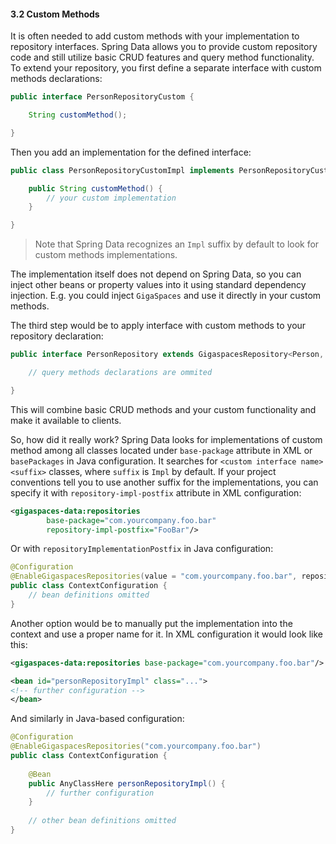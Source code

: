 #### <a name="custom"/>3.2 Custom Methods

It is often needed to add custom methods with your implementation to repository interfaces. Spring Data allows you to provide custom repository code and still utilize basic CRUD features and query method functionality. To extend your repository, you first define a separate interface with custom methods declarations:
```java
public interface PersonRepositoryCustom {

    String customMethod();

}
```

Then you add an implementation for the defined interface:
```java
public class PersonRepositoryCustomImpl implements PersonRepositoryCustom {

    public String customMethod() {
        // your custom implementation
    }

}
```

> Note that Spring Data recognizes an `Impl` suffix by default to look for custom methods implementations.

The implementation itself does not depend on Spring Data, so you can inject other beans or property values into it using standard dependency injection. E.g. you could inject `GigaSpaces` and use it directly in your custom methods.

The third step would be to apply interface with custom methods to your repository declaration:
```java
public interface PersonRepository extends GigaspacesRepository<Person, String>, PersonRepositoryCustom {

    // query methods declarations are ommited

}
```

This will combine basic CRUD methods and your custom functionality and make it available to clients.

So, how did it really work? Spring Data looks for implementations of custom method among all classes located under `base-package` attribute in XML or `basePackages` in Java configuration. It searches for `<custom interface name><suffix>` classes, where `suffix` is `Impl` by default. If your project conventions tell you to use another suffix for the implementations, you can specify it with `repository-impl-postfix` attribute in XML configuration:
```xml
<gigaspaces-data:repositories
        base-package="com.yourcompany.foo.bar"
        repository-impl-postfix="FooBar"/>
```

Or with `repositoryImplementationPostfix` in Java configuration:
```java
@Configuration
@EnableGigaspacesRepositories(value = "com.yourcompany.foo.bar", repositoryImplementationPostfix = "FooBar")
public class ContextConfiguration {
    // bean definitions omitted
}
```

Another option would be to manually put the implementation into the context and use a proper name for it. In XML configuration it would look like this:
```xml
<gigaspaces-data:repositories base-package="com.yourcompany.foo.bar"/>

<bean id="personRepositoryImpl" class="...">
<!-- further configuration -->
</bean>
```

And similarly in Java-based configuration:
```java
@Configuration
@EnableGigaspacesRepositories("com.yourcompany.foo.bar")
public class ContextConfiguration {
    
    @Bean
    public AnyClassHere personRepositoryImpl() {
        // further configuration
    }
    
    // other bean definitions omitted
}
```